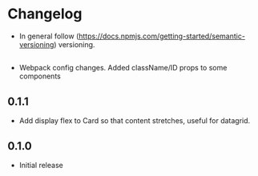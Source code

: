 # Changelog

* In general follow (https://docs.npmjs.com/getting-started/semantic-versioning) versioning.

## <next>
* Webpack config changes. Added className/ID props to some components

## 0.1.1
* Add display flex to Card so that content stretches, useful for datagrid.

## 0.1.0
* Initial release
